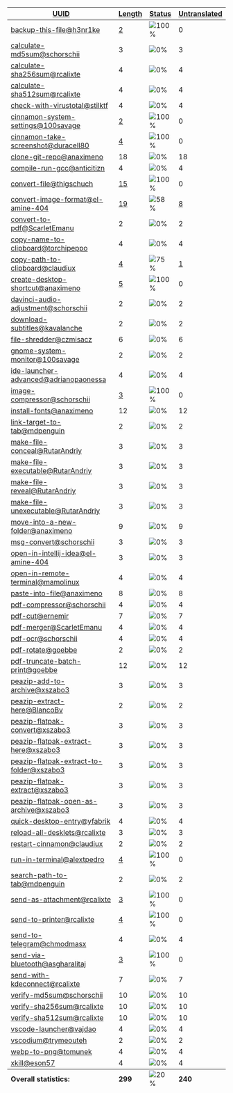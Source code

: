 <table>
  <thead>
    <tr>
      <th>
        <a href="#" id="uuid">UUID</a>
      </th>
      <th>
        <a href="#" id="length">Length</a>
      </th>
      <th>
        <a href="#" id="status">Status</a>
      </th>
      <th>
        <a href="#" id="untranslated">Untranslated</a>
      </th>
    </tr>
  </thead>
  <tbody>
    <tr>
      <td class="uuid" data-value="backup-this-file@h3nr1ke">
        <a href="backup-this-file@h3nr1ke.md">backup-this-file@h3nr1ke</a>
      </td>
      <td class="length" data-value="2">
        <a href="https://github.com/linuxmint/cinnamon-spices-actions/blob/master/backup-this-file%40h3nr1ke/files/backup-this-file%40h3nr1ke/po/eu.po">2</a>
      </td>
      <td class="status" data-value="100">
        <img src="https://progress-bar.dev/100" alt="100%" />
      </td>
      <td class="untranslated" data-value="0">
        0
      </td>
    </tr>
    <tr>
      <td class="uuid" data-value="calculate-md5sum@schorschii">
        <a href="calculate-md5sum@schorschii.md">calculate-md5sum@schorschii</a>
      </td>
      <td class="length" data-value="3">
        3
      </td>
      <td class="status" data-value="0">
        <img src="https://progress-bar.dev/0" alt="0%" />
      </td>
      <td class="untranslated" data-value="3">
        3
      </td>
    </tr>
    <tr>
      <td class="uuid" data-value="calculate-sha256sum@rcalixte">
        <a href="calculate-sha256sum@rcalixte.md">calculate-sha256sum@rcalixte</a>
      </td>
      <td class="length" data-value="4">
        4
      </td>
      <td class="status" data-value="0">
        <img src="https://progress-bar.dev/0" alt="0%" />
      </td>
      <td class="untranslated" data-value="4">
        4
      </td>
    </tr>
    <tr>
      <td class="uuid" data-value="calculate-sha512sum@rcalixte">
        <a href="calculate-sha512sum@rcalixte.md">calculate-sha512sum@rcalixte</a>
      </td>
      <td class="length" data-value="4">
        4
      </td>
      <td class="status" data-value="0">
        <img src="https://progress-bar.dev/0" alt="0%" />
      </td>
      <td class="untranslated" data-value="4">
        4
      </td>
    </tr>
    <tr>
      <td class="uuid" data-value="check-with-virustotal@stilktf">
        <a href="check-with-virustotal@stilktf.md">check-with-virustotal@stilktf</a>
      </td>
      <td class="length" data-value="4">
        4
      </td>
      <td class="status" data-value="0">
        <img src="https://progress-bar.dev/0" alt="0%" />
      </td>
      <td class="untranslated" data-value="4">
        4
      </td>
    </tr>
    <tr>
      <td class="uuid" data-value="cinnamon-system-settings@100savage">
        <a href="cinnamon-system-settings@100savage.md">cinnamon-system-settings@100savage</a>
      </td>
      <td class="length" data-value="2">
        <a href="https://github.com/linuxmint/cinnamon-spices-actions/blob/master/cinnamon-system-settings%40100savage/files/cinnamon-system-settings%40100savage/po/eu.po">2</a>
      </td>
      <td class="status" data-value="100">
        <img src="https://progress-bar.dev/100" alt="100%" />
      </td>
      <td class="untranslated" data-value="0">
        0
      </td>
    </tr>
    <tr>
      <td class="uuid" data-value="cinnamon-take-screenshot@duracell80">
        <a href="cinnamon-take-screenshot@duracell80.md">cinnamon-take-screenshot@duracell80</a>
      </td>
      <td class="length" data-value="4">
        <a href="https://github.com/linuxmint/cinnamon-spices-actions/blob/master/cinnamon-take-screenshot%40duracell80/files/cinnamon-take-screenshot%40duracell80/po/eu.po">4</a>
      </td>
      <td class="status" data-value="100">
        <img src="https://progress-bar.dev/100" alt="100%" />
      </td>
      <td class="untranslated" data-value="0">
        0
      </td>
    </tr>
    <tr>
      <td class="uuid" data-value="clone-git-repo@anaximeno">
        <a href="clone-git-repo@anaximeno.md">clone-git-repo@anaximeno</a>
      </td>
      <td class="length" data-value="18">
        18
      </td>
      <td class="status" data-value="0">
        <img src="https://progress-bar.dev/0" alt="0%" />
      </td>
      <td class="untranslated" data-value="18">
        18
      </td>
    </tr>
    <tr>
      <td class="uuid" data-value="compile-run-gcc@anticitizn">
        <a href="compile-run-gcc@anticitizn.md">compile-run-gcc@anticitizn</a>
      </td>
      <td class="length" data-value="4">
        4
      </td>
      <td class="status" data-value="0">
        <img src="https://progress-bar.dev/0" alt="0%" />
      </td>
      <td class="untranslated" data-value="4">
        4
      </td>
    </tr>
    <tr>
      <td class="uuid" data-value="convert-file@thigschuch">
        <a href="convert-file@thigschuch.md">convert-file@thigschuch</a>
      </td>
      <td class="length" data-value="15">
        <a href="https://github.com/linuxmint/cinnamon-spices-actions/blob/master/convert-file%40thigschuch/files/convert-file%40thigschuch/po/eu.po">15</a>
      </td>
      <td class="status" data-value="100">
        <img src="https://progress-bar.dev/100" alt="100%" />
      </td>
      <td class="untranslated" data-value="0">
        0
      </td>
    </tr>
    <tr>
      <td class="uuid" data-value="convert-image-format@el-amine-404">
        <a href="convert-image-format@el-amine-404.md">convert-image-format@el-amine-404</a>
      </td>
      <td class="length" data-value="19">
        <a href="https://github.com/linuxmint/cinnamon-spices-actions/blob/master/convert-image-format%40el-amine-404/files/convert-image-format%40el-amine-404/po/eu.po">19</a>
      </td>
      <td class="status" data-value="58">
        <img src="https://progress-bar.dev/58" alt="58%" />
      </td>
      <td class="untranslated" data-value="8">
        <a href="../po/convert-image-format@el-amine-404/_eu.po">8</a>
      </td>
    </tr>
    <tr>
      <td class="uuid" data-value="convert-to-pdf@ScarletEmanu">
        <a href="convert-to-pdf@ScarletEmanu.md">convert-to-pdf@ScarletEmanu</a>
      </td>
      <td class="length" data-value="2">
        2
      </td>
      <td class="status" data-value="0">
        <img src="https://progress-bar.dev/0" alt="0%" />
      </td>
      <td class="untranslated" data-value="2">
        2
      </td>
    </tr>
    <tr>
      <td class="uuid" data-value="copy-name-to-clipboard@torchipeppo">
        <a href="copy-name-to-clipboard@torchipeppo.md">copy-name-to-clipboard@torchipeppo</a>
      </td>
      <td class="length" data-value="4">
        4
      </td>
      <td class="status" data-value="0">
        <img src="https://progress-bar.dev/0" alt="0%" />
      </td>
      <td class="untranslated" data-value="4">
        4
      </td>
    </tr>
    <tr>
      <td class="uuid" data-value="copy-path-to-clipboard@claudiux">
        <a href="copy-path-to-clipboard@claudiux.md">copy-path-to-clipboard@claudiux</a>
      </td>
      <td class="length" data-value="4">
        <a href="https://github.com/linuxmint/cinnamon-spices-actions/blob/master/copy-path-to-clipboard%40claudiux/files/copy-path-to-clipboard%40claudiux/po/eu.po">4</a>
      </td>
      <td class="status" data-value="75">
        <img src="https://progress-bar.dev/75" alt="75%" />
      </td>
      <td class="untranslated" data-value="1">
        <a href="../po/copy-path-to-clipboard@claudiux/_eu.po">1</a>
      </td>
    </tr>
    <tr>
      <td class="uuid" data-value="create-desktop-shortcut@anaximeno">
        <a href="create-desktop-shortcut@anaximeno.md">create-desktop-shortcut@anaximeno</a>
      </td>
      <td class="length" data-value="5">
        <a href="https://github.com/linuxmint/cinnamon-spices-actions/blob/master/create-desktop-shortcut%40anaximeno/files/create-desktop-shortcut%40anaximeno/po/eu.po">5</a>
      </td>
      <td class="status" data-value="100">
        <img src="https://progress-bar.dev/100" alt="100%" />
      </td>
      <td class="untranslated" data-value="0">
        0
      </td>
    </tr>
    <tr>
      <td class="uuid" data-value="davinci-audio-adjustment@schorschii">
        <a href="davinci-audio-adjustment@schorschii.md">davinci-audio-adjustment@schorschii</a>
      </td>
      <td class="length" data-value="2">
        2
      </td>
      <td class="status" data-value="0">
        <img src="https://progress-bar.dev/0" alt="0%" />
      </td>
      <td class="untranslated" data-value="2">
        2
      </td>
    </tr>
    <tr>
      <td class="uuid" data-value="download-subtitles@kavalanche">
        <a href="download-subtitles@kavalanche.md">download-subtitles@kavalanche</a>
      </td>
      <td class="length" data-value="2">
        2
      </td>
      <td class="status" data-value="0">
        <img src="https://progress-bar.dev/0" alt="0%" />
      </td>
      <td class="untranslated" data-value="2">
        2
      </td>
    </tr>
    <tr>
      <td class="uuid" data-value="file-shredder@czmisacz">
        <a href="file-shredder@czmisacz.md">file-shredder@czmisacz</a>
      </td>
      <td class="length" data-value="6">
        6
      </td>
      <td class="status" data-value="0">
        <img src="https://progress-bar.dev/0" alt="0%" />
      </td>
      <td class="untranslated" data-value="6">
        6
      </td>
    </tr>
    <tr>
      <td class="uuid" data-value="gnome-system-monitor@100savage">
        <a href="gnome-system-monitor@100savage.md">gnome-system-monitor@100savage</a>
      </td>
      <td class="length" data-value="2">
        2
      </td>
      <td class="status" data-value="0">
        <img src="https://progress-bar.dev/0" alt="0%" />
      </td>
      <td class="untranslated" data-value="2">
        2
      </td>
    </tr>
    <tr>
      <td class="uuid" data-value="ide-launcher-advanced@adrianopaonessa">
        <a href="ide-launcher-advanced@adrianopaonessa.md">ide-launcher-advanced@adrianopaonessa</a>
      </td>
      <td class="length" data-value="4">
        4
      </td>
      <td class="status" data-value="0">
        <img src="https://progress-bar.dev/0" alt="0%" />
      </td>
      <td class="untranslated" data-value="4">
        4
      </td>
    </tr>
    <tr>
      <td class="uuid" data-value="image-compressor@schorschii">
        <a href="image-compressor@schorschii.md">image-compressor@schorschii</a>
      </td>
      <td class="length" data-value="3">
        <a href="https://github.com/linuxmint/cinnamon-spices-actions/blob/master/image-compressor%40schorschii/files/image-compressor%40schorschii/po/eu.po">3</a>
      </td>
      <td class="status" data-value="100">
        <img src="https://progress-bar.dev/100" alt="100%" />
      </td>
      <td class="untranslated" data-value="0">
        0
      </td>
    </tr>
    <tr>
      <td class="uuid" data-value="install-fonts@anaximeno">
        <a href="install-fonts@anaximeno.md">install-fonts@anaximeno</a>
      </td>
      <td class="length" data-value="12">
        12
      </td>
      <td class="status" data-value="0">
        <img src="https://progress-bar.dev/0" alt="0%" />
      </td>
      <td class="untranslated" data-value="12">
        12
      </td>
    </tr>
    <tr>
      <td class="uuid" data-value="link-target-to-tab@mdpenguin">
        <a href="link-target-to-tab@mdpenguin.md">link-target-to-tab@mdpenguin</a>
      </td>
      <td class="length" data-value="2">
        2
      </td>
      <td class="status" data-value="0">
        <img src="https://progress-bar.dev/0" alt="0%" />
      </td>
      <td class="untranslated" data-value="2">
        2
      </td>
    </tr>
    <tr>
      <td class="uuid" data-value="make-file-conceal@RutarAndriy">
        <a href="make-file-conceal@RutarAndriy.md">make-file-conceal@RutarAndriy</a>
      </td>
      <td class="length" data-value="3">
        3
      </td>
      <td class="status" data-value="0">
        <img src="https://progress-bar.dev/0" alt="0%" />
      </td>
      <td class="untranslated" data-value="3">
        3
      </td>
    </tr>
    <tr>
      <td class="uuid" data-value="make-file-executable@RutarAndriy">
        <a href="make-file-executable@RutarAndriy.md">make-file-executable@RutarAndriy</a>
      </td>
      <td class="length" data-value="3">
        3
      </td>
      <td class="status" data-value="0">
        <img src="https://progress-bar.dev/0" alt="0%" />
      </td>
      <td class="untranslated" data-value="3">
        3
      </td>
    </tr>
    <tr>
      <td class="uuid" data-value="make-file-reveal@RutarAndriy">
        <a href="make-file-reveal@RutarAndriy.md">make-file-reveal@RutarAndriy</a>
      </td>
      <td class="length" data-value="3">
        3
      </td>
      <td class="status" data-value="0">
        <img src="https://progress-bar.dev/0" alt="0%" />
      </td>
      <td class="untranslated" data-value="3">
        3
      </td>
    </tr>
    <tr>
      <td class="uuid" data-value="make-file-unexecutable@RutarAndriy">
        <a href="make-file-unexecutable@RutarAndriy.md">make-file-unexecutable@RutarAndriy</a>
      </td>
      <td class="length" data-value="3">
        3
      </td>
      <td class="status" data-value="0">
        <img src="https://progress-bar.dev/0" alt="0%" />
      </td>
      <td class="untranslated" data-value="3">
        3
      </td>
    </tr>
    <tr>
      <td class="uuid" data-value="move-into-a-new-folder@anaximeno">
        <a href="move-into-a-new-folder@anaximeno.md">move-into-a-new-folder@anaximeno</a>
      </td>
      <td class="length" data-value="9">
        9
      </td>
      <td class="status" data-value="0">
        <img src="https://progress-bar.dev/0" alt="0%" />
      </td>
      <td class="untranslated" data-value="9">
        9
      </td>
    </tr>
    <tr>
      <td class="uuid" data-value="msg-convert@schorschii">
        <a href="msg-convert@schorschii.md">msg-convert@schorschii</a>
      </td>
      <td class="length" data-value="3">
        3
      </td>
      <td class="status" data-value="0">
        <img src="https://progress-bar.dev/0" alt="0%" />
      </td>
      <td class="untranslated" data-value="3">
        3
      </td>
    </tr>
    <tr>
      <td class="uuid" data-value="open-in-intellij-idea@el-amine-404">
        <a href="open-in-intellij-idea@el-amine-404.md">open-in-intellij-idea@el-amine-404</a>
      </td>
      <td class="length" data-value="3">
        3
      </td>
      <td class="status" data-value="0">
        <img src="https://progress-bar.dev/0" alt="0%" />
      </td>
      <td class="untranslated" data-value="3">
        3
      </td>
    </tr>
    <tr>
      <td class="uuid" data-value="open-in-remote-terminal@mamolinux">
        <a href="open-in-remote-terminal@mamolinux.md">open-in-remote-terminal@mamolinux</a>
      </td>
      <td class="length" data-value="4">
        4
      </td>
      <td class="status" data-value="0">
        <img src="https://progress-bar.dev/0" alt="0%" />
      </td>
      <td class="untranslated" data-value="4">
        4
      </td>
    </tr>
    <tr>
      <td class="uuid" data-value="paste-into-file@anaximeno">
        <a href="paste-into-file@anaximeno.md">paste-into-file@anaximeno</a>
      </td>
      <td class="length" data-value="8">
        8
      </td>
      <td class="status" data-value="0">
        <img src="https://progress-bar.dev/0" alt="0%" />
      </td>
      <td class="untranslated" data-value="8">
        8
      </td>
    </tr>
    <tr>
      <td class="uuid" data-value="pdf-compressor@schorschii">
        <a href="pdf-compressor@schorschii.md">pdf-compressor@schorschii</a>
      </td>
      <td class="length" data-value="4">
        4
      </td>
      <td class="status" data-value="0">
        <img src="https://progress-bar.dev/0" alt="0%" />
      </td>
      <td class="untranslated" data-value="4">
        4
      </td>
    </tr>
    <tr>
      <td class="uuid" data-value="pdf-cut@ernemir">
        <a href="pdf-cut@ernemir.md">pdf-cut@ernemir</a>
      </td>
      <td class="length" data-value="7">
        7
      </td>
      <td class="status" data-value="0">
        <img src="https://progress-bar.dev/0" alt="0%" />
      </td>
      <td class="untranslated" data-value="7">
        7
      </td>
    </tr>
    <tr>
      <td class="uuid" data-value="pdf-merger@ScarletEmanu">
        <a href="pdf-merger@ScarletEmanu.md">pdf-merger@ScarletEmanu</a>
      </td>
      <td class="length" data-value="4">
        4
      </td>
      <td class="status" data-value="0">
        <img src="https://progress-bar.dev/0" alt="0%" />
      </td>
      <td class="untranslated" data-value="4">
        4
      </td>
    </tr>
    <tr>
      <td class="uuid" data-value="pdf-ocr@schorschii">
        <a href="pdf-ocr@schorschii.md">pdf-ocr@schorschii</a>
      </td>
      <td class="length" data-value="4">
        4
      </td>
      <td class="status" data-value="0">
        <img src="https://progress-bar.dev/0" alt="0%" />
      </td>
      <td class="untranslated" data-value="4">
        4
      </td>
    </tr>
    <tr>
      <td class="uuid" data-value="pdf-rotate@goebbe">
        <a href="pdf-rotate@goebbe.md">pdf-rotate@goebbe</a>
      </td>
      <td class="length" data-value="2">
        2
      </td>
      <td class="status" data-value="0">
        <img src="https://progress-bar.dev/0" alt="0%" />
      </td>
      <td class="untranslated" data-value="2">
        2
      </td>
    </tr>
    <tr>
      <td class="uuid" data-value="pdf-truncate-batch-print@goebbe">
        <a href="pdf-truncate-batch-print@goebbe.md">pdf-truncate-batch-print@goebbe</a>
      </td>
      <td class="length" data-value="12">
        12
      </td>
      <td class="status" data-value="0">
        <img src="https://progress-bar.dev/0" alt="0%" />
      </td>
      <td class="untranslated" data-value="12">
        12
      </td>
    </tr>
    <tr>
      <td class="uuid" data-value="peazip-add-to-archive@xszabo3">
        <a href="peazip-add-to-archive@xszabo3.md">peazip-add-to-archive@xszabo3</a>
      </td>
      <td class="length" data-value="3">
        3
      </td>
      <td class="status" data-value="0">
        <img src="https://progress-bar.dev/0" alt="0%" />
      </td>
      <td class="untranslated" data-value="3">
        3
      </td>
    </tr>
    <tr>
      <td class="uuid" data-value="peazip-extract-here@BlancoBv">
        <a href="peazip-extract-here@BlancoBv.md">peazip-extract-here@BlancoBv</a>
      </td>
      <td class="length" data-value="2">
        2
      </td>
      <td class="status" data-value="0">
        <img src="https://progress-bar.dev/0" alt="0%" />
      </td>
      <td class="untranslated" data-value="2">
        2
      </td>
    </tr>
    <tr>
      <td class="uuid" data-value="peazip-flatpak-convert@xszabo3">
        <a href="peazip-flatpak-convert@xszabo3.md">peazip-flatpak-convert@xszabo3</a>
      </td>
      <td class="length" data-value="3">
        3
      </td>
      <td class="status" data-value="0">
        <img src="https://progress-bar.dev/0" alt="0%" />
      </td>
      <td class="untranslated" data-value="3">
        3
      </td>
    </tr>
    <tr>
      <td class="uuid" data-value="peazip-flatpak-extract-here@xszabo3">
        <a href="peazip-flatpak-extract-here@xszabo3.md">peazip-flatpak-extract-here@xszabo3</a>
      </td>
      <td class="length" data-value="3">
        3
      </td>
      <td class="status" data-value="0">
        <img src="https://progress-bar.dev/0" alt="0%" />
      </td>
      <td class="untranslated" data-value="3">
        3
      </td>
    </tr>
    <tr>
      <td class="uuid" data-value="peazip-flatpak-extract-to-folder@xszabo3">
        <a href="peazip-flatpak-extract-to-folder@xszabo3.md">peazip-flatpak-extract-to-folder@xszabo3</a>
      </td>
      <td class="length" data-value="3">
        3
      </td>
      <td class="status" data-value="0">
        <img src="https://progress-bar.dev/0" alt="0%" />
      </td>
      <td class="untranslated" data-value="3">
        3
      </td>
    </tr>
    <tr>
      <td class="uuid" data-value="peazip-flatpak-extract@xszabo3">
        <a href="peazip-flatpak-extract@xszabo3.md">peazip-flatpak-extract@xszabo3</a>
      </td>
      <td class="length" data-value="3">
        3
      </td>
      <td class="status" data-value="0">
        <img src="https://progress-bar.dev/0" alt="0%" />
      </td>
      <td class="untranslated" data-value="3">
        3
      </td>
    </tr>
    <tr>
      <td class="uuid" data-value="peazip-flatpak-open-as-archive@xszabo3">
        <a href="peazip-flatpak-open-as-archive@xszabo3.md">peazip-flatpak-open-as-archive@xszabo3</a>
      </td>
      <td class="length" data-value="3">
        3
      </td>
      <td class="status" data-value="0">
        <img src="https://progress-bar.dev/0" alt="0%" />
      </td>
      <td class="untranslated" data-value="3">
        3
      </td>
    </tr>
    <tr>
      <td class="uuid" data-value="quick-desktop-entry@yfabrik">
        <a href="quick-desktop-entry@yfabrik.md">quick-desktop-entry@yfabrik</a>
      </td>
      <td class="length" data-value="4">
        4
      </td>
      <td class="status" data-value="0">
        <img src="https://progress-bar.dev/0" alt="0%" />
      </td>
      <td class="untranslated" data-value="4">
        4
      </td>
    </tr>
    <tr>
      <td class="uuid" data-value="reload-all-desklets@rcalixte">
        <a href="reload-all-desklets@rcalixte.md">reload-all-desklets@rcalixte</a>
      </td>
      <td class="length" data-value="3">
        3
      </td>
      <td class="status" data-value="0">
        <img src="https://progress-bar.dev/0" alt="0%" />
      </td>
      <td class="untranslated" data-value="3">
        3
      </td>
    </tr>
    <tr>
      <td class="uuid" data-value="restart-cinnamon@claudiux">
        <a href="restart-cinnamon@claudiux.md">restart-cinnamon@claudiux</a>
      </td>
      <td class="length" data-value="2">
        2
      </td>
      <td class="status" data-value="0">
        <img src="https://progress-bar.dev/0" alt="0%" />
      </td>
      <td class="untranslated" data-value="2">
        2
      </td>
    </tr>
    <tr>
      <td class="uuid" data-value="run-in-terminal@alextpedro">
        <a href="run-in-terminal@alextpedro.md">run-in-terminal@alextpedro</a>
      </td>
      <td class="length" data-value="4">
        <a href="https://github.com/linuxmint/cinnamon-spices-actions/blob/master/run-in-terminal%40alextpedro/files/run-in-terminal%40alextpedro/po/eu.po">4</a>
      </td>
      <td class="status" data-value="100">
        <img src="https://progress-bar.dev/100" alt="100%" />
      </td>
      <td class="untranslated" data-value="0">
        0
      </td>
    </tr>
    <tr>
      <td class="uuid" data-value="search-path-to-tab@mdpenguin">
        <a href="search-path-to-tab@mdpenguin.md">search-path-to-tab@mdpenguin</a>
      </td>
      <td class="length" data-value="2">
        2
      </td>
      <td class="status" data-value="0">
        <img src="https://progress-bar.dev/0" alt="0%" />
      </td>
      <td class="untranslated" data-value="2">
        2
      </td>
    </tr>
    <tr>
      <td class="uuid" data-value="send-as-attachment@rcalixte">
        <a href="send-as-attachment@rcalixte.md">send-as-attachment@rcalixte</a>
      </td>
      <td class="length" data-value="3">
        <a href="https://github.com/linuxmint/cinnamon-spices-actions/blob/master/send-as-attachment%40rcalixte/files/send-as-attachment%40rcalixte/po/eu.po">3</a>
      </td>
      <td class="status" data-value="100">
        <img src="https://progress-bar.dev/100" alt="100%" />
      </td>
      <td class="untranslated" data-value="0">
        0
      </td>
    </tr>
    <tr>
      <td class="uuid" data-value="send-to-printer@rcalixte">
        <a href="send-to-printer@rcalixte.md">send-to-printer@rcalixte</a>
      </td>
      <td class="length" data-value="4">
        <a href="https://github.com/linuxmint/cinnamon-spices-actions/blob/master/send-to-printer%40rcalixte/files/send-to-printer%40rcalixte/po/eu.po">4</a>
      </td>
      <td class="status" data-value="100">
        <img src="https://progress-bar.dev/100" alt="100%" />
      </td>
      <td class="untranslated" data-value="0">
        0
      </td>
    </tr>
    <tr>
      <td class="uuid" data-value="send-to-telegram@chmodmasx">
        <a href="send-to-telegram@chmodmasx.md">send-to-telegram@chmodmasx</a>
      </td>
      <td class="length" data-value="4">
        4
      </td>
      <td class="status" data-value="0">
        <img src="https://progress-bar.dev/0" alt="0%" />
      </td>
      <td class="untranslated" data-value="4">
        4
      </td>
    </tr>
    <tr>
      <td class="uuid" data-value="send-via-bluetooth@asgharalitaj">
        <a href="send-via-bluetooth@asgharalitaj.md">send-via-bluetooth@asgharalitaj</a>
      </td>
      <td class="length" data-value="3">
        <a href="https://github.com/linuxmint/cinnamon-spices-actions/blob/master/send-via-bluetooth%40asgharalitaj/files/send-via-bluetooth%40asgharalitaj/po/eu.po">3</a>
      </td>
      <td class="status" data-value="100">
        <img src="https://progress-bar.dev/100" alt="100%" />
      </td>
      <td class="untranslated" data-value="0">
        0
      </td>
    </tr>
    <tr>
      <td class="uuid" data-value="send-with-kdeconnect@rcalixte">
        <a href="send-with-kdeconnect@rcalixte.md">send-with-kdeconnect@rcalixte</a>
      </td>
      <td class="length" data-value="7">
        7
      </td>
      <td class="status" data-value="0">
        <img src="https://progress-bar.dev/0" alt="0%" />
      </td>
      <td class="untranslated" data-value="7">
        7
      </td>
    </tr>
    <tr>
      <td class="uuid" data-value="verify-md5sum@schorschii">
        <a href="verify-md5sum@schorschii.md">verify-md5sum@schorschii</a>
      </td>
      <td class="length" data-value="10">
        10
      </td>
      <td class="status" data-value="0">
        <img src="https://progress-bar.dev/0" alt="0%" />
      </td>
      <td class="untranslated" data-value="10">
        10
      </td>
    </tr>
    <tr>
      <td class="uuid" data-value="verify-sha256sum@rcalixte">
        <a href="verify-sha256sum@rcalixte.md">verify-sha256sum@rcalixte</a>
      </td>
      <td class="length" data-value="10">
        10
      </td>
      <td class="status" data-value="0">
        <img src="https://progress-bar.dev/0" alt="0%" />
      </td>
      <td class="untranslated" data-value="10">
        10
      </td>
    </tr>
    <tr>
      <td class="uuid" data-value="verify-sha512sum@rcalixte">
        <a href="verify-sha512sum@rcalixte.md">verify-sha512sum@rcalixte</a>
      </td>
      <td class="length" data-value="10">
        10
      </td>
      <td class="status" data-value="0">
        <img src="https://progress-bar.dev/0" alt="0%" />
      </td>
      <td class="untranslated" data-value="10">
        10
      </td>
    </tr>
    <tr>
      <td class="uuid" data-value="vscode-launcher@vajdao">
        <a href="vscode-launcher@vajdao.md">vscode-launcher@vajdao</a>
      </td>
      <td class="length" data-value="4">
        4
      </td>
      <td class="status" data-value="0">
        <img src="https://progress-bar.dev/0" alt="0%" />
      </td>
      <td class="untranslated" data-value="4">
        4
      </td>
    </tr>
    <tr>
      <td class="uuid" data-value="vscodium@trymeouteh">
        <a href="vscodium@trymeouteh.md">vscodium@trymeouteh</a>
      </td>
      <td class="length" data-value="2">
        2
      </td>
      <td class="status" data-value="0">
        <img src="https://progress-bar.dev/0" alt="0%" />
      </td>
      <td class="untranslated" data-value="2">
        2
      </td>
    </tr>
    <tr>
      <td class="uuid" data-value="webp-to-png@tomunek">
        <a href="webp-to-png@tomunek.md">webp-to-png@tomunek</a>
      </td>
      <td class="length" data-value="4">
        4
      </td>
      <td class="status" data-value="0">
        <img src="https://progress-bar.dev/0" alt="0%" />
      </td>
      <td class="untranslated" data-value="4">
        4
      </td>
    </tr>
    <tr>
      <td class="uuid" data-value="xkill@eson57">
        <a href="xkill@eson57.md">xkill@eson57</a>
      </td>
      <td class="length" data-value="4">
        4
      </td>
      <td class="status" data-value="0">
        <img src="https://progress-bar.dev/0" alt="0%" />
      </td>
      <td class="untranslated" data-value="4">
        4
      </td>
    </tr>
  <tfoot>
    <tr>
      <td class="uuid" data-value="Overall statistics:">
        <b>Overall statistics:</b>
      </td>
      <td class="length" data-value="299">
        <b>299</b>
      </td>
      <td class="status" data-value="20">
        <img src="https://progress-bar.dev/20" alt="20%" />
      </td>
      <td class="untranslated" data-value="240">
        <b>240</b>
      </td>
    </tr>
  </tfoot>
</table>

